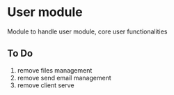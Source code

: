 # User module
Module to handle user module, core user functionalities

## To Do
1) remove files management
2) remove send email management
3) remove client serve
